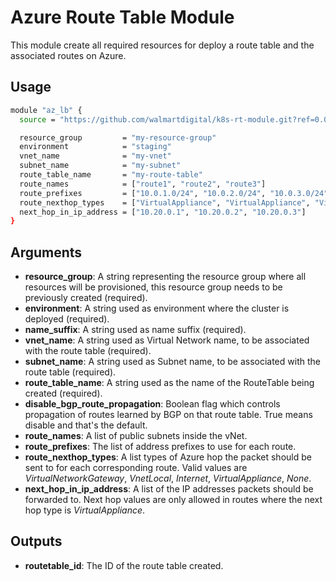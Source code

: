 # Azure Route Table Module

This module create all required resources for deploy a route table and the associated routes on Azure.

## Usage

```bash
module "az_lb" {
  source = "https://github.com/walmartdigital/k8s-rt-module.git?ref=0.0.1"

  resource_group         = "my-resource-group"
  environment            = "staging"
  vnet_name              = "my-vnet"
  subnet_name            = "my-subnet"
  route_table_name       = "my-route-table"
  route_names            = ["route1", "route2", "route3"]
  route_prefixes         = ["10.0.1.0/24", "10.0.2.0/24", "10.0.3.0/24"]
  route_nexthop_types    = ["VirtualAppliance", "VirtualAppliance", "VirtualAppliance"]
  next_hop_in_ip_address = ["10.20.0.1", "10.20.0.2", "10.20.0.3"]
}
```

## Arguments

* **resource_group**: A string representing the resource group where all resources will be provisioned, this resource group needs to be previously created (required).
* **environment**: A string used as environment where the cluster is deployed (required).
* **name_suffix**: A string used as name suffix (required).
* **vnet_name**: A string used as Virtual Network name, to be associated with the route table (required).
* **subnet_name**: A string used as Subnet name, to be associated with the route table (required).
* **route_table_name**: A string used as the name of the RouteTable being created (required).
* **disable_bgp_route_propagation**: Boolean flag which controls propagation of routes learned by BGP on that route table. True means disable and that's the default.
* **route_names**: A list of public subnets inside the vNet.
* **route_prefixes**: The list of address prefixes to use for each route.
* **route_nexthop_types**: A list types of Azure hop the packet should be sent to for each corresponding route. Valid values are _VirtualNetworkGateway_, _VnetLocal_, _Internet_, _VirtualAppliance_, _None_.
* **next_hop_in_ip_address**: A list of the IP addresses packets should be forwarded to. Next hop values are only allowed in routes where the next hop type is _VirtualAppliance_.

## Outputs

* **routetable_id**: The ID of the route table created.
